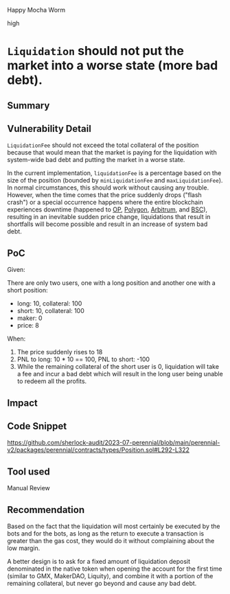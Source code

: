 Happy Mocha Worm

high

# `Liquidation` should not put the market into a worse state (more bad debt).
## Summary

## Vulnerability Detail

`LiquidationFee` should not exceed the total collateral of the position because that would mean that the market is paying for the liquidation with system-wide bad debt and putting the market in a worse state.

In the current implementation, `liquidationFee` is a percentage based on the size of the position (bounded by `minLiquidationFee` and `maxLiquidationFee`). In normal circumstances, this should work without causing any trouble. However, when the time comes that the price suddenly drops ("flash crash") or a special occurrence happens where the entire blockchain experiences downtime (happened to [OP](https://status.optimism.io/clieqyc0x13645trowwikfepm3), [Polygon](https://polygon.technology/blog/lessons-learned-from-recent-outage-of-polygon-pos-2), [Arbitrum](https://offchain.medium.com/todays-arbitrum-sequencer-downtime-what-happened-6382a3066fbc), and [BSC](https://twitter.com/BNBCHAIN/status/1578152039455916033)), resulting in an inevitable sudden price change, liquidations that result in shortfalls will become possible and result in an increase of system bad debt.

## PoC

Given:

There are only two users, one with a long position and another one with a short position:

- long: 10, collateral: 100
- short: 10, collateral: 100
- maker: 0
- price: 8

When:

1. The price suddenly rises to 18
2. PNL to long: 10 * 10 == 100, PNL to short: -100
3. While the remaining collateral of the short user is 0, liquidation will take a fee and incur a bad debt which will result in the long user being unable to redeem all the profits.

## Impact

## Code Snippet

https://github.com/sherlock-audit/2023-07-perennial/blob/main/perennial-v2/packages/perennial/contracts/types/Position.sol#L292-L322

## Tool used

Manual Review

## Recommendation

Based on the fact that the liquidation will most certainly be executed by the bots and for the bots, as long as the return to execute a transaction is greater than the gas cost, they would do it without complaining about the low margin.

A better design is to ask for a fixed amount of liquidation deposit denominated in the native token when opening the account for the first time (similar to GMX, MakerDAO, Liquity), and combine it with a portion of the remaining collateral, but never go beyond and cause any bad debt.